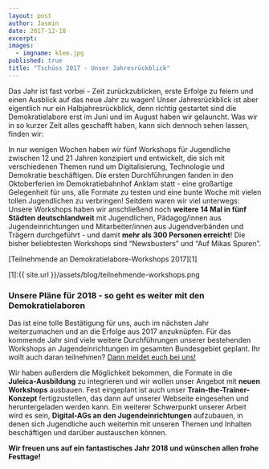 ```yaml
---
layout: post
author: Jasmin
date: 2017-12-18
excerpt: 
images:
  - imgname: klee.jpg
published: true
title: "Tschüss 2017 - Unser Jahresrückblick"
---
```


Das Jahr ist fast vorbei - Zeit zurückzublicken, erste Erfolge zu feiern und einen Ausblick auf das neue Jahr zu wagen! Unser Jahresrückblick ist aber eigentlich nur ein Halbjahresrückblick, denn richtig gestartet sind die Demokratielabore erst im Juni und im August haben wir gelauncht. Was wir in so kurzer Zeit alles geschafft haben, kann sich dennoch sehen lassen, finden wir: 

In nur wenigen Wochen haben wir fünf Workshops für Jugendliche zwischen 12 und 21 Jahren konzipiert und entwickelt, die sich mit verschiedenen Themen rund um Digitalisierung, Technologie und Demokratie beschäftigen. Die ersten Durchführungen fanden in den Oktoberferien im Demokratiebahnhof Anklam statt - eine großartige Gelegenheit für uns, alle Formate zu testen und eine bunte Woche mit vielen tollen Jugendlichen zu verbringen! Seitdem waren wir viel unterwegs: Unsere Workshops haben wir anschließend noch **weitere 14 Mal in fünf Städten deutschlandweit** mit Jugendlichen, Pädagog/innen aus Jugendeinrichtungen und Mitarbeiter/innen aus Jugendverbänden und Trägern durchgeführt - und damit **mehr als 300 Personen erreicht**! Die bisher beliebtesten Workshops sind “Newsbusters” und “Auf Mikas Spuren”.

[Teilnehmende an Demokratielabore-Workshops 2017][1]

[1]:{{ site.url }}/assets/blog/teilnehmende-workshops.png

### Unsere Pläne für 2018 - so geht es weiter mit den Demokratielaboren

Das ist eine tolle Bestätigung für uns, auch im nächsten Jahr weiterzumachen und an die Erfolge aus 2017 anzuknüpfen. Für das kommende Jahr sind viele weitere Durchführungen unserer bestehenden Workshops an Jugendeinrichtungen im gesamten Bundesgebiet geplant. Ihr wollt auch daran teilnehmen? [Dann meldet euch bei uns!](mailto:info@demokratielabore.de)  

Wir haben außerdem die Möglichkeit bekommen, die Formate in die **Juleica-Ausbildung** zu integrieren und wir wollen unser Angebot mit **neuen Workshops** ausbauen. Fest eingeplant ist auch unser **Train-the-Trainer-Konzept** fertigzustellen, das dann auf unserer Webseite eingesehen und heruntergeladen werden kann. Ein weiterer Schwerpunkt unserer Arbeit wird es sein, **Digital-AGs an den Jugendeinrichtungen** aufzubauen, in denen sich Jugendliche auch weiterhin mit unseren Themen und Inhalten beschäftigen und darüber austauschen können. 

**Wir freuen uns auf ein fantastisches Jahr 2018 und wünschen allen frohe Festtage!** 
